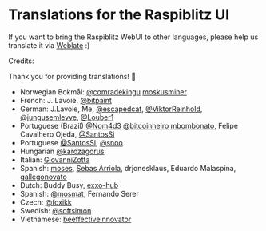 # Translations for the Raspiblitz UI

If you want to bring the Raspiblitz WebUI to other languages, please help us translate it via [Weblate](https://hosted.weblate.org/projects/raspiblitz-web/translations/) :)

Credits:

Thank you for providing translations! 🙏

- Norwegian Bokmål: [@comradekingu](https://github.com/comradekingu) [moskusminer](https://github.com/moskusminer)
- French: J. Lavoie, [@bitpaint](https://github.com/bitpaint)
- German: J.Lavoie, Me, [@escapedcat](https://github.com/escapedcat), [@ViktorReinhold](https://github.com/ViktorReinhold), [@jungusemlevve](https://github.com/jungusemlevve), [@Louber1](https://github.com/Louber1)
- Portuguese (Brazil) [@Nom4d3](https://github.com/Nom4d3) [@bitcoinheiro](https://github.com/bitcoinheiro) [mbombonato](https://github.com/mbombonato), Felipe Cavalhero Ojeda, [@SantosSi](https://github.com/SantosSi)
- Portuguese [@SantosSi](https://github.com/SantosSi), [@snoo](https://github.com/MineStackRepeat)
- Hungarian [@karozagorus](https://github.com/karozagorus)
- Italian: [GiovanniZotta](https://github.com/GiovanniZotta)
- Spanish: [moses](https://github.com/mosmat), [Sebas Arriola](https://github.com/sebdeveloper6952), drjonesklaus, Eduardo Malaspina, [gallegonovato](https://github.com/gallegonovato)
- Dutch: Buddy Busy, [exxo-hub](https://github.com/exxo-hub)
- Spanish: [@mosmat](https://github.com/mosmat), Fernando Serer
- Czech: [@foxikk](https://github.com/foxikk)
- Swedish: [@softsimon](https://github.com/softsimon)
- Vietnamese: [beeffectiveinnovator](https://github.com/beeffectiveinnovator)
